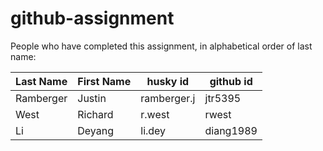 # github-assignment

People who have completed this assignment, in alphabetical order of last name:

Last Name | First Name | husky id | github id
----------| -------| -------|---------
Ramberger    |   Justin   | ramberger.j   |   jtr5395
West    |   Richard   | r.west   |   rwest
Li  | Deyang  | li.dey  | diang1989
